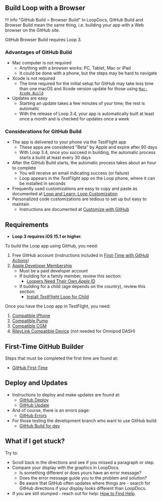 ## Build <span translate="no">Loop</span> with a Browser
!!! info "<span translate="no">GitHub Build</span> = <span translate="no">Browser Build</span>"
    In <span translate="no">LoopDocs</span>, <span translate="no">GitHub Build</span> and <span translate="no">Browser Build</span> mean the same thing, i.e. building your app with a Web browser on the <span translate="no">GitHub</span> site.

<span translate="no">GitHub Browser Build</span> requires Loop 3.

### Advantages of <span translate="no">GitHub</span> Build

* Mac computer is not required
    * Anything with a browser works: PC, Tablet, Mac or iPad
    * It could be done with a phone, but the steps may be hard to navigate
* Xcode is not required
    * The time required for the initial setup for <span translate="no">GitHub</span> may take less time than one macOS and Xcode version update for those using [`Mac-Xcode Build`](../build/overview.md)
* Updates are easy
    * Starting an update takes a few minutes of your time; the rest is automatic
    * With the release of Loop 3.4, your app is automatically built at least once a month and is checked for updates once a week


### Considerations for <span translate="no">GitHub</span> Build

* The app is delivered to your phone via the <span translate="no">TestFlight</span> app
    * These apps are considered "Beta" by <span translate="no">Apple</span> and expire after 90 days
    * With Loop 3.4, once you succeed in building, the automatic process starts a build at least every 30 days
* After the <span translate="no">GitHub Build</span> starts, the automatic process takes about an hour to complete
    * You will receive an email indicating success (or failure)
    * Loop appears in the *TestFlight* app on the Loop phone, where it can be installed in seconds
* Frequently used customizations are easy to copy and paste as documented at [Loop and Learn: Loop Customization](https://www.loopandlearn.org/custom-code#custom-list)
* Personalized code customizations are tedious to set up but easy to maintain
    * Instructions are documented at [Customize with <span translate="no">GitHub</span>](../gh-actions/gh-customize.md)


## Requirements

* **Loop 3 requires iOS 15.1 or higher.**

To build the <span translate="no">Loop</span> app using <span translate="no">GitHub</span>, you need:

1. Free <span translate="no">GitHub</span> account (instructions included in [First-Time with <span translate="no">GitHub</span> Actions](../gh-actions/gh-first-time.md))
1. [Apple Developer Membership](../build/apple-developer.md)
    * Must be a paid developer account
    * If building for a family member, review this section:
        * [Loopers Need Their Own *Apple* ID](../build/apple-developer.md#loopers-need-their-own-apple-id)
    * If building for a child (age depends on the country), review this section:
        * [Install *TestFlight* Loop for Child](../gh-actions/gh-deploy.md#install-testflight-loop-for-child)

Once you have the <span translate="no">Loop</span> app in TestFlight, you need:

1. [Compatible iPhone](../build/phone.md)
1. [Compatible Pump](../build/pump.md)
1. [Compatible CGM](../build/cgm.md)
1. [RileyLink Compatible Device](../build/rileylink.md) (not needed for Omnipod DASH)

## First-Time <span translate="no">GitHub</span> Builder

Steps that must be completed the first time are found at:

* [GitHub First-Time](../gh-actions/gh-first-time.md)

## Deploy and Updates

* Instructions to deploy and make updates are found at:
    * [GitHub Deploy](../gh-actions/gh-deploy.md)
    * [GitHub Update](../gh-actions/gh-update.md)
* And of course, there is an errors page:
    * [GitHub Errors](../gh-actions/gh-errors.md)
* For those testing the development branch who want to use <span translate="no">GitHub</span> build:
    * [GitHub Build for dev](../gh-actions/gh-update.md#github-build-for-dev)

## What if I get stuck?

Try to:

* Scroll back in the directions and see if you missed a paragraph or step.
* Compare your display with the graphics in LoopDocs.
    * Is something different or does yours have an error message?
    * Does the error message guide you to the problem and solution?
    * Be aware that <span translate="no">GitHub</span> often updates where things are - search for <span translate="no">GitHub</span> directions if your display looks different than LoopDocs.
* If you are still stumped - reach out for help: [How to Find Help](../intro/loopdocs-how-to.md#how-to-find-help).

